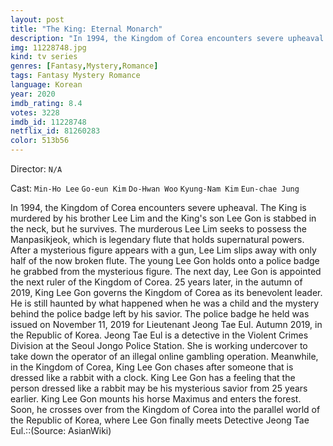```yaml
---
layout: post
title: "The King: Eternal Monarch"
description: "In 1994, the Kingdom of Corea encounters severe upheaval. The King is murdered by his brother Lee Lim and the King's son Lee Gon is stabbed in the neck, but he survives. The murderous Lee Lim seeks to possess the Manpasikjeok, which is legendary flute that holds supernatural powers. After a mysterious figure appears with a gun, Lee Lim slips away with only half of the now broken flute. The young Lee Gon holds onto a police badge he grabbed from the mysterious figure. The next day, Lee Gon is appointed the next.."
img: 11228748.jpg
kind: tv series
genres: [Fantasy,Mystery,Romance]
tags: Fantasy Mystery Romance 
language: Korean
year: 2020
imdb_rating: 8.4
votes: 3228
imdb_id: 11228748
netflix_id: 81260283
color: 513b56
---
```

Director: `N/A`  

Cast: `Min-Ho Lee` `Go-eun Kim` `Do-Hwan Woo` `Kyung-Nam Kim` `Eun-chae Jung` 

In 1994, the Kingdom of Corea encounters severe upheaval. The King is murdered by his brother Lee Lim and the King's son Lee Gon is stabbed in the neck, but he survives. The murderous Lee Lim seeks to possess the Manpasikjeok, which is legendary flute that holds supernatural powers. After a mysterious figure appears with a gun, Lee Lim slips away with only half of the now broken flute. The young Lee Gon holds onto a police badge he grabbed from the mysterious figure. The next day, Lee Gon is appointed the next ruler of the Kingdom of Corea. 25 years later, in the autumn of 2019, King Lee Gon governs the Kingdom of Corea as its benevolent leader. He is still haunted by what happened when he was a child and the mystery behind the police badge left by his savior. The police badge he held was issued on November 11, 2019 for Lieutenant Jeong Tae Eul. Autumn 2019, in the Republic of Korea. Jeong Tae Eul is a detective in the Violent Crimes Division at the Seoul Jongo Police Station. She is working undercover to take down the operator of an illegal online gambling operation. Meanwhile, in the Kingdom of Corea, King Lee Gon chases after someone that is dressed like a rabbit with a clock. King Lee Gon has a feeling that the person dressed like a rabbit may be his mysterious savior from 25 years earlier. King Lee Gon mounts his horse Maximus and enters the forest. Soon, he crosses over from the Kingdom of Corea into the parallel world of the Republic of Korea, where Lee Gon finally meets Detective Jeong Tae Eul.::(Source: AsianWiki)